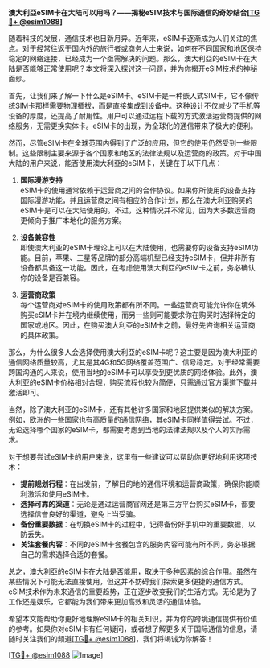 **澳大利亞eSIM卡在大陆可以用吗？——揭秘eSIM技术与国际通信的奇妙结合[[TG💪+ @esim1088](https://t.me/s/esim1088)]**

随着科技的发展，通信技术也日新月异。近年来，eSIM卡逐渐成为人们关注的焦点。对于经常往返于国内外的旅行者或商务人士来说，如何在不同国家和地区保持稳定的网络连接，已经成为一个亟需解决的问题。那么，澳大利亞的eSIM卡在大陆是否能够正常使用呢？本文将深入探讨这一问题，并为你揭开eSIM技术的神秘面纱。

首先，让我们来了解一下什么是eSIM卡。eSIM卡是一种嵌入式SIM卡，它不像传统SIM卡那样需要物理插拔，而是直接集成到设备中。这种设计不仅减少了手机等设备的厚度，还提高了耐用性。用户可以通过远程下载的方式激活运营商提供的网络服务，无需更换实体卡。eSIM卡的出现，为全球化的通信带来了极大的便利。

然而，尽管eSIM卡在全球范围内得到了广泛的应用，但它的使用仍然受到一些限制。这些限制主要来源于各个国家和地区的法律法规以及运营商的政策。对于中国大陆的用户来说，能否使用澳大利亞的eSIM卡，关键在于以下几点：

1. **国际漫游支持**  
   eSIM卡的使用通常依赖于运营商之间的合作协议。如果你所使用的设备支持国际漫游功能，并且运营商之间有相应的合作计划，那么在澳大利亚购买的eSIM卡是可以在大陆使用的。不过，这种情况并不常见，因为大多数运营商更倾向于推广本地化的服务方案。

2. **设备兼容性**  
   即使澳大利亚的eSIM卡理论上可以在大陆使用，也需要你的设备支持eSIM功能。目前，苹果、三星等品牌的部分高端机型已经支持eSIM卡，但并非所有设备都具备这一功能。因此，在考虑使用澳大利亞的eSIM卡之前，务必确认你的设备是否兼容。

3. **运营商政策**  
   每个运营商对eSIM卡的使用政策都有所不同。一些运营商可能允许你在境外购买eSIM卡并在境内继续使用，而另一些则可能要求你在购买时选择特定的国家或地区。因此，在购买澳大利亞的eSIM卡之前，最好先咨询相关运营商的具体政策。

那么，为什么很多人会选择使用澳大利亞的eSIM卡呢？这主要是因为澳大利亚的通信网络质量较高，尤其是其4G和5G网络覆盖范围广、信号稳定。对于经常需要跨国沟通的人来说，使用当地的eSIM卡可以享受到更优质的网络体验。此外，澳大利亚的eSIM卡价格相对合理，购买流程也较为简便，只需通过官方渠道下载并激活即可。

当然，除了澳大利亚的eSIM卡，还有其他许多国家和地区提供类似的解决方案。例如，欧洲的一些国家也有高质量的通信网络，其eSIM卡同样值得尝试。不过，无论选择哪个国家的eSIM卡，都需要考虑到当地的法律法规以及个人的实际需求。

对于想要尝试eSIM卡的用户来说，这里有一些建议可以帮助你更好地利用这项技术：

- **提前规划行程**：在出发前，了解目的地的通信环境和运营商政策，确保你能顺利激活和使用eSIM卡。
- **选择可靠的渠道**：无论是通过运营商官网还是第三方平台购买eSIM卡，都要选择信誉良好的渠道，避免上当受骗。
- **备份重要数据**：在切换eSIM卡的过程中，记得备份好手机中的重要数据，以防丢失。
- **关注套餐内容**：不同的eSIM卡套餐包含的服务内容可能有所不同，务必根据自己的需求选择合适的套餐。

总之，澳大利亞的eSIM卡在大陆是否能用，取决于多种因素的综合作用。虽然在某些情况下可能无法直接使用，但这并不妨碍我们探索更多便捷的通信方式。eSIM技术作为未来通信的重要趋势，正在逐步改变我们的生活方式。无论是为了工作还是娱乐，它都能为我们带来更加高效和灵活的通信体验。

希望本文能帮助你更好地理解eSIM卡的相关知识，并为你的跨境通信提供有价值的参考。如果你对eSIM卡有任何疑问，或者想了解更多关于国际通信的信息，请随时关注我们的频道[[TG💪+ @esim1088](https://t.me/s/esim1088)]，我们将竭诚为你解答！

[[TG💪+ @esim1088](https://t.me/s/esim1088) ![Image](https://i.postimg.cc/4NQfJmqS/Snipaste-2025-05-13-00-14-12.png)]